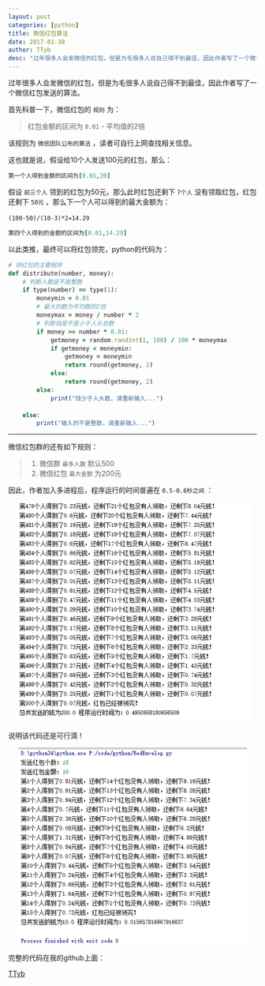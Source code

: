 ```yaml
---
layout: post
categories: [python]
title: 微信红包算法
date: 2017-01-30
author: TTyb
desc: "过年很多人会发微信的红包，但是为毛很多人说自己得不到最佳，因此作者写了一个微信红包发送的算法"
---
```


过年很多人会发微信的红包，但是为毛很多人说自己得不到最佳，因此作者写了一个微信红包发送的算法。

首先科普一下，微信红包的 `规则` 为：

> 红包金额的区间为 `0.01` - 平均值的2倍

该规则为 `微信团队公布的算法` ，读者可自行上网查找相关信息。

这也就是说，假设给10个人发送100元的红包，那么：

~~~ruby
第一个人得到金额的区间为[0.01,20]
~~~

假设 `前三个人` 领到的红包为50元，那么此时红包还剩下 `7个人` 没有领取红包，红包还剩下 `50元` ，那么下一个人可以得到的最大金额为：

`(100-50)/(10-3)*2=14.29`

~~~ruby
第四个人得到的金额的区间为[0.01,14.29]
~~~

以此类推，最终可以将红包领完，python的代码为：

~~~ruby
# 领红包的主要程序
def distribute(number, money):
    # 判断人数是不是整数
    if type(number) == type(1):
        moneymin = 0.01
        # 最大的数为平均数的2倍
        moneymax = money / number * 2
        # 判断钱是不是小于人头总数
        if money >= number * 0.01:
            getmoney = random.randint(1, 100) / 100 * moneymax
            if getmoney < moneymin:
                getmoney = moneymin
                return round(getmoney, 2)
            else:
                return round(getmoney, 2)
        else:
            print("钱少于人头数，请重新输入...")

    else:
        print("输入的不是整数，请重新输入...")

~~~

---------------------------------------------------------------------

微信红包群的还有如下规则：

>1. 微信群 `最多人数` 默认500
>2. 微信红包 `最大金额` 为200元

因此，作者加入多进程后，程序运行的时间普遍在 `0.5-0.6秒之间` ：

<p style="text-align:center"><img src="/static/postimage/python/redpackage/996148-20170130125236136-1639121039.png" class="img-responsive"style="display: block; margin-right: auto; margin-left: auto;"></p>

说明该代码还是可行滴！

<p style="text-align:center"><img src="/static/postimage/python/redpackage/996148-20170130125338901-828124485.png" class="img-responsive"style="display: block; margin-right: auto; margin-left: auto;"></p>

完整的代码在我的github上面：

[TTyb](https://github.com/TTyb/RedEnvelop)
